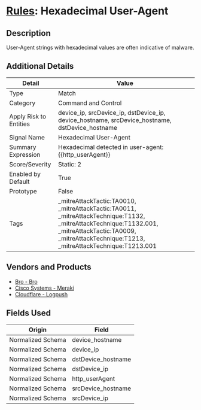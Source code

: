 # [Rules](README.md): Hexadecimal User-Agent

## Description
User-Agent strings with hexadecimal values are often indicative of malware.

## Additional Details
|Detail|Value|
|----|----|
|Type|Match|
|Category|Command and Control|
|Apply Risk to Entities|device_ip, srcDevice_ip, dstDevice_ip, device_hostname, srcDevice_hostname, dstDevice_hostname|
|Signal Name|Hexadecimal User-Agent|
|Summary Expression|Hexadecimal detected in user-agent: {{http_userAgent}}|
|Score/Severity|Static: 2|
|Enabled by Default|True|
|Prototype|False|
|Tags|_mitreAttackTactic:TA0010, _mitreAttackTactic:TA0011, _mitreAttackTechnique:T1132, _mitreAttackTechnique:T1132.001, _mitreAttackTactic:TA0009, _mitreAttackTechnique:T1213, _mitreAttackTechnique:T1213.001|
## Vendors and Products
- [Bro - Bro](../products/37C866BF-72E1-470A-9072-EDB908F56951.md)
- [Cisco Systems - Meraki](../products/724c9add-8cd9-4013-b9e1-a907b96da426.md)
- [Cloudflare - Logpush](../products/c2503fcc-ef30-4e40-bb32-0bf47151b140.md)


## Fields Used

|Origin|Field|
|----|----|
|Normalized Schema|device_hostname|
|Normalized Schema|device_ip|
|Normalized Schema|dstDevice_hostname|
|Normalized Schema|dstDevice_ip|
|Normalized Schema|http_userAgent|
|Normalized Schema|srcDevice_hostname|
|Normalized Schema|srcDevice_ip|


